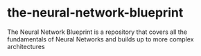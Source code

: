 # the-neural-network-blueprint
The Neural Network Blueprint is a repository that covers all the fundamentals of Neural Networks and builds up to more complex architectures
